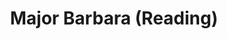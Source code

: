 ---
title: Major Barbara (Reading)
year: 1927
opening_date: 
closing_date: 
layout: productions
featured_image: 
image_caption:
image_credit:
playbill:
category:
Theatre: Theatre Jacksonville
cast:
  Bill Walker: 
    - Burton Barrs
  Charles Lomax: Charles Murchison
  Barbara Undershaft: Edith Pullen
  Jenny Hill: Emily Kennard
  Andrew Undershaft: Howard Humphries
  Snobby Price: J.H. Pratt
  Sarah Undershaft: Louise Twitty
  Mrs. Baines: Margaret Byrne
  Rummy Mitchens: Mrs. R.E. Broward
  Lady Britomart Undershaft: Mrs. William Macklin
  Adolphus Cusins: Philip S. May
  Peter Shirkley: Ted Silber
  Stephen Undershaft: Thomas Shuff
crew:
  Director: Mrs. Thomas L. Snowden
  Stage and Lights: 
    - Anne C. Lalor
    - Birsa Shepard
    - Emma Williams Porter
    - Walter A. Houmer
understudies:
orchestra:
external_links:
---